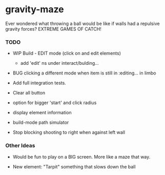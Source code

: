 # gravity-maze

Ever wondered what throwing a ball would be like if walls had a repulsive
gravity forces?
EXTREME GAMES OF CATCH!


### TODO

  - WIP Build - EDIT mode (click on and edit elements)
    - add 'edit' ns under interact/bulding...
    
  - BUG clicking a different mode when item is still in :editing... in limbo

  - Add full integration tests.
  
  - Clear all button

  - option for bigger 'start' and click radius 

  - display element information
    
  - build-mode path simulator
  
  - Stop blocking shooting to right when against left wall
  
### Other Ideas

  - Would be fun to play on a BIG screen. More like a maze that way.

  - New element: "Tarpit" something that slows down the ball

